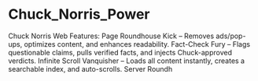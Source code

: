 # Chuck_Norris_Power
Chuck Norris Web Features:  Page Roundhouse Kick – Removes ads/pop-ups, optimizes content, and enhances readability.  Fact-Check Fury – Flags questionable claims, pulls verified facts, and injects Chuck-approved verdicts.  Infinite Scroll Vanquisher – Loads all content instantly, creates a searchable index, and auto-scrolls.  Server Roundh

